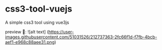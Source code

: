 # css3-tool-vuejs
A simple css3 tool using vue3js


preview 📱:
![alt text] (https://user-images.githubusercontent.com/51031526/212737363-2fc66f1d-f7fb-4bcb-aef1-e968c88aee31.png)
